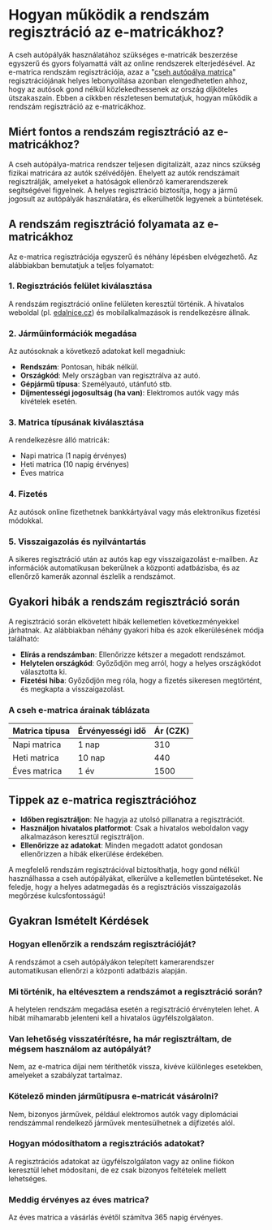 # **Hogyan működik a rendszám regisztráció az e-matricákhoz?**

A cseh autópályák használatához szükséges e-matricák beszerzése egyszerű és gyors folyamattá vált az online rendszerek elterjedésével. Az e-matrica rendszám regisztrációja, azaz a "[cseh autópálya matrica](https://electronic-vignette.cz/hu)" regisztrációjának helyes lebonyolítása azonban elengedhetetlen ahhoz, hogy az autósok gond nélkül közlekedhessenek az ország díjköteles útszakaszain. Ebben a cikkben részletesen bemutatjuk, hogyan működik a rendszám regisztráció az e-matricákhoz.

## **Miért fontos a rendszám regisztráció az e-matricákhoz?**

A cseh autópálya-matrica rendszer teljesen digitalizált, azaz nincs szükség fizikai matricára az autók szélvédőjén. Ehelyett az autók rendszámait regisztrálják, amelyeket a hatóságok ellenőrző kamerarendszerek segítségével figyelnek. A helyes regisztráció biztosítja, hogy a jármű jogosult az autópályák használatára, és elkerülhetők legyenek a büntetések.

## **A rendszám regisztráció folyamata az e-matricákhoz**

Az e-matrica regisztrációja egyszerű és néhány lépésben elvégezhető. Az alábbiakban bemutatjuk a teljes folyamatot:

### **1. Regisztrációs felület kiválasztása**

A rendszám regisztráció online felületen keresztül történik. A hivatalos weboldal (pl. [edalnice.cz](https://edalnice.cz/)) és mobilalkalmazások is rendelkezésre állnak.

### **2. Járműinformációk megadása**

Az autósoknak a következő adatokat kell megadniuk:

- **Rendszám**: Pontosan, hibák nélkül.
- **Országkód**: Mely országban van regisztrálva az autó.
- **Gépjármű típusa**: Személyautó, utánfutó stb.
- **Díjmentességi jogosultság (ha van)**: Elektromos autók vagy más kivételek esetén.

### **3. Matrica típusának kiválasztása**

A rendelkezésre álló matricák:

- Napi matrica (1 napig érvényes)
- Heti matrica (10 napig érvényes)
- Éves matrica

### **4. Fizetés**

Az autósok online fizethetnek bankkártyával vagy más elektronikus fizetési módokkal.

### **5. Visszaigazolás és nyilvántartás**

A sikeres regisztráció után az autós kap egy visszaigazolást e-mailben. Az információk automatikusan bekerülnek a központi adatbázisba, és az ellenőrző kamerák azonnal észlelik a rendszámot.

## **Gyakori hibák a rendszám regisztráció során**

A regisztráció során elkövetett hibák kellemetlen következményekkel járhatnak. Az alábbiakban néhány gyakori hiba és azok elkerülésének módja található:

- **Elírás a rendszámban**: Ellenőrizze kétszer a megadott rendszámot.
- **Helytelen országkód**: Győződjön meg arról, hogy a helyes országkódot választotta ki.
- **Fizetési hiba**: Győződjön meg róla, hogy a fizetés sikeresen megtörtént, és megkapta a visszaigazolást.

### **A cseh e-matrica árainak táblázata**

| **Matrica típusa** | **Érvényességi idő** | **Ár (CZK)** |
| --- | --- | --- |
| Napi matrica | 1 nap | 310 |
| Heti matrica | 10 nap | 440 |
| Éves matrica | 1 év | 1500 |

## **Tippek az e-matrica regisztrációhoz**

- **Időben regisztráljon**: Ne hagyja az utolsó pillanatra a regisztrációt.
- **Használjon hivatalos platformot**: Csak a hivatalos weboldalon vagy alkalmazáson keresztül regisztráljon.
- **Ellenőrizze az adatokat**: Minden megadott adatot gondosan ellenőrizzen a hibák elkerülése érdekében.

A megfelelő rendszám regisztrációval biztosíthatja, hogy gond nélkül használhassa a cseh autópályákat, elkerülve a kellemetlen büntetéseket. Ne feledje, hogy a helyes adatmegadás és a regisztrációs visszaigazolás megőrzése kulcsfontosságú!

## **Gyakran Ismételt Kérdések**

### **Hogyan ellenőrzik a rendszám regisztrációját?**

A rendszámot a cseh autópályákon telepített kamerarendszer automatikusan ellenőrzi a központi adatbázis alapján.

### **Mi történik, ha eltévesztem a rendszámot a regisztráció során?**

A helytelen rendszám megadása esetén a regisztráció érvénytelen lehet. A hibát mihamarabb jelenteni kell a hivatalos ügyfélszolgálaton.

### **Van lehetőség visszatérítésre, ha már regisztráltam, de mégsem használom az autópályát?**

Nem, az e-matrica díjai nem téríthetők vissza, kivéve különleges esetekben, amelyeket a szabályzat tartalmaz.

### **Kötelező minden járműtípusra e-matricát vásárolni?**

Nem, bizonyos járművek, például elektromos autók vagy diplomáciai rendszámmal rendelkező járművek mentesülhetnek a díjfizetés alól.

### **Hogyan módosíthatom a regisztrációs adatokat?**

A regisztrációs adatokat az ügyfélszolgálaton vagy az online fiókon keresztül lehet módosítani, de ez csak bizonyos feltételek mellett lehetséges.

### **Meddig érvényes az éves matrica?**

Az éves matrica a vásárlás évétől számítva 365 napig érvényes.
